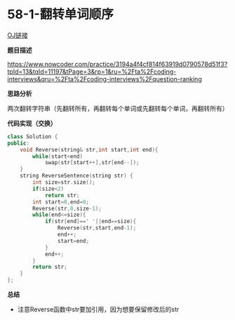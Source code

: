 # 58-1-翻转单词顺序

[OJ链接](https://www.nowcoder.com/practice/3194a4f4cf814f63919d0790578d51f3?tpId=13&tqId=11197&tPage=3&rp=1&ru=%2Fta%2Fcoding-interviews&qru=%2Fta%2Fcoding-interviews%2Fquestion-ranking)

**题目描述**

https://www.nowcoder.com/practice/3194a4f4cf814f63919d0790578d51f3?tpId=13&tqId=11197&tPage=3&rp=1&ru=%2Fta%2Fcoding-interviews&qru=%2Fta%2Fcoding-interviews%2Fquestion-ranking

**思路分析**

两次翻转字符串（先翻转所有，再翻转每个单词或先翻转每个单词，再翻转所有）

**代码实现（交换）**

```c++
class Solution {
public:
    void Reverse(string& str,int start,int end){
        while(start<end)
            swap(str[start++],str[end--]);
    }
    string ReverseSentence(string str) {
        int size=str.size();
        if(size<2)
            return str;
        int start=0,end=0;
        Reverse(str,0,size-1);
        while(end<=size){
            if(str[end]==' '||end==size){
                Reverse(str,start,end-1);
                end++;
                start=end;
            }
            end++;
        }
        return str;
    }
};
```

**总结**

* 注意Reverse函数中str要加引用，因为想要保留修改后的str


